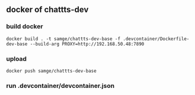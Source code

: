 ## docker of chattts-dev

### build docker
```shell
docker build . -t samge/chattts-dev-base -f .devcontainer/Dockerfile-dev-base --build-arg PROXY=http://192.168.50.48:7890
```

### upload
```shell
docker push samge/chattts-dev-base
```

### run .devcontainer/devcontainer.json